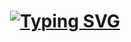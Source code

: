 # <h1  align="center"> <a href="https://git.io/typing-svg"><img src="https://readme-typing-svg.demolab.com?font=Fira+Code&size=24&pause=1000&color=16D3FF&width=435&lines=.+.+.+Pizza-Order-System+.+.+." alt="Typing SVG" /></a></h1>

